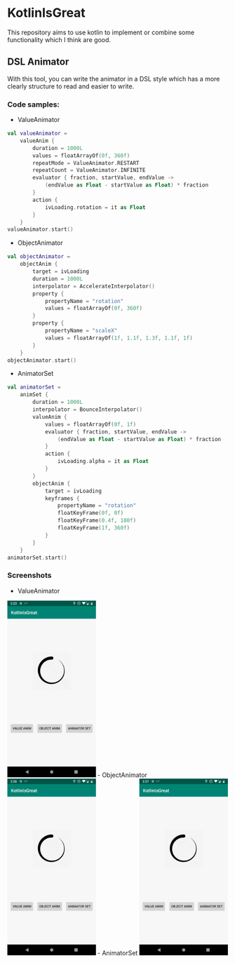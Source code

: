 # KotlinIsGreat
This repository aims to use kotlin to implement or combine some functionality which I think are good.

## DSL Animator
With this tool, you can write the animator in a DSL style which has a more clearly structure to read and easier to write.

### Code samples:

- ValueAnimator
```kotlin
val valueAnimator =
    valueAnim {
        duration = 1000L
        values = floatArrayOf(0f, 360f)
        repeatMode = ValueAnimator.RESTART
        repeatCount = ValueAnimator.INFINITE
        evaluator { fraction, startValue, endValue ->
            (endValue as Float - startValue as Float) * fraction
        }
        action {
            ivLoading.rotation = it as Float
        }
    }
valueAnimator.start()
```
- ObjectAnimator
```kotlin
val objectAnimator = 
    objectAnim {
        target = ivLoading
        duration = 1000L
        interpolator = AccelerateInterpolator()
        property {
            propertyName = "rotation"
            values = floatArrayOf(0f, 360f)
        }
        property {
            propertyName = "scaleX"
            values = floatArrayOf(1f, 1.1f, 1.3f, 1.1f, 1f)
        }
    }
objectAnimator.start()
```
- AnimatorSet
```kotlin
val animatorSet = 
    animSet {
        duration = 1000L
        interpolator = BounceInterpolator()
        valueAnim {
            values = floatArrayOf(0f, 1f)
            evaluator { fraction, startValue, endValue ->
                (endValue as Float - startValue as Float) * fraction
            }
            action {
                ivLoading.alpha = it as Float
            }
        }
        objectAnim {
            target = ivLoading
            keyframes {
                propertyName = "rotation"
                floatKeyFrame(0f, 0f)
                floatKeyFrame(0.4f, 180f)
                floatKeyFrame(1f, 360f)
            }
        }
    }
animatorSet.start()
```

### Screenshots

- ValueAnimator
<img src="./art/dsl_animator_value.gif" width="40%"/>
- ObjectAnimator
<img src="./art/dsl_animator_obj.gif" width="40%"/>
- AnimatorSet
<img src="./art/dsl_animator_set.gif" width="40%"/>
